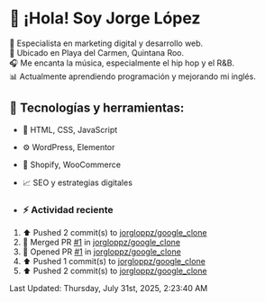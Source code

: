 # 👋 ¡Hola! Soy Jorge López  

🚀 Especialista en marketing digital y desarrollo web.  
📍 Ubicado en Playa del Carmen, Quintana Roo.  
🎧 Me encanta la música, especialmente el hip hop y el R&B.  
📊 Actualmente aprendiendo programación y mejorando mi inglés.  

## 🌟 Tecnologías y herramientas:
- 📌 HTML, CSS, JavaScript
- ⚙️ WordPress, Elementor
- 🛒 Shopify, WooCommerce
- 📈 SEO y estrategias digitales

- ### :zap: Actividad reciente
<!--RECENT_ACTIVITY:start-->
1. ⬆️ Pushed 2 commit(s) to [jorgloppz/google_clone](https://github.com/jorgloppz/google_clone)
2. 🎉 Merged PR [#1](https://github.com/jorgloppz/google_clone/pull/1) in [jorgloppz/google_clone](https://github.com/jorgloppz/google_clone)
3. 💪 Opened PR [#1](https://github.com/jorgloppz/google_clone/pull/1) in [jorgloppz/google_clone](https://github.com/jorgloppz/google_clone)
4. ⬆️ Pushed 1 commit(s) to [jorgloppz/google_clone](https://github.com/jorgloppz/google_clone)
5. ⬆️ Pushed 2 commit(s) to [jorgloppz/google_clone](https://github.com/jorgloppz/google_clone)
<!--RECENT_ACTIVITY:end-->
<!--RECENT_ACTIVITY:last_update-->
Last Updated: Thursday, July 31st, 2025, 2:23:40 AM
<!--RECENT_ACTIVITY:last_update_end-->
